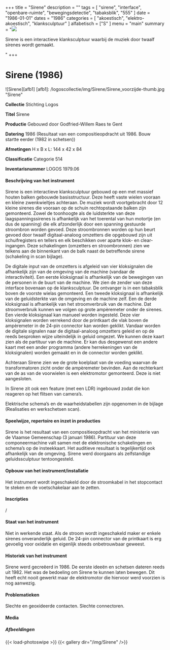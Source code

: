 ﻿+++
title = "Sirene"
description = ""
tags = [
    "sirene",
"interface",
"openbare-ruimte",
"bewegingsdetectie",
"tabaksblik",
"555"
]
date = "1986-01-01"
dates = "1986"
categories = [
    "akoestisch",
"elektro-akoestisch",
"klanksculptuur"
]
alfabetisch = ["S"
]
menu = "main"
summary = "<a href='/logoscollectie/1986/sirene/'><img src='/logoscollectie/img/Sirene/Sirene_voorzijde-thumb.jpg'></a><p>Sirene is een interactieve klanksculptuur waarbij de muziek door twaalf sirenes wordt gemaakt.</p>"
+++

# Sirene (1986)

![Sirene][afb1]
[afb1]: /logoscollectie/img/Sirene/Sirene_voorzijde-thumb.jpg "Sirene"

**Collectie**
Stichting Logos

**Titel**
Sirene

**Productie**
Gebouwd door Godfried-Willem Raes te Gent

**Datering**
1986 (Resultaat van een compositieopdracht uit 1986. Bouw startte eerder (1982 in schetsen))

**Afmetingen**
H x B x L: 144 x 42 x 84

**Classificatie**
Categorie 514

**Inventarisnummer**
LOGOS 1979.06

#### Beschrijving van het instrument
Sirene is een interactieve klanksculptuur gebouwd op een met massief houten balken gebouwde basisstructuur. Deze heeft vaste wielen vooraan en kleine zwenkwieltjes achteraan.
De muziek wordt voortgebracht door 12 kleine sirenes die vooraan op de schuin rechtopstaande balken zijn gemonteerd. Zowel de toonhoogte als de luidsterkte van deze laagspanningssirenes is afhankelijk van het toerental van hun motortje (en dus de spanning) die elk afzonderlijk door een spanning gestuurde stroombron worden gevoed. Deze stroombronnen worden op hun beurt gevoed door twaalf digitaal-analoog omzetters die opgebouwd zijn uit schuifregisters en tellers en elk beschikken over aparte klok- en clear- ingangen. Deze schakelingen (omzetters en stroombronnen) zien we telkens aan de binnenkant van de balk naast de betreffende sirene (schakeling in scan bijlage).

De digitale input van de omzetters is afgeleid van vier kloksignalen die afhankelijk zijn van de omgeving van de machine (vandaar de interactiviteit). Een eerste kloksignaal is afhankelijk van de bewegingen van de personen in de buurt van de machine. We zien de zender van deze interface bovenaan op de klanksculptuur. De ontvanger  is in een tabaksblik boven de voorste wielas gemonteerd. Een tweede kloksignaal is afhankelijk van de geluidsterkte van de omgeving en de machine zelf. Een de derde kloksignaal is afhankelijk van het stroomverbruik van de machine. Dat stroomverbruik kunnen we volgen op grote ampèremeter onder de sirenes. Een vierde kloksignaal kan manueel worden ingesteld. Deze vier kloksignalen worden verrekend door de printkaart die vlak boven de ampèremeter in de 24-pin connector kan worden geklikt. Vandaar worden de digitale signalen naar de digitaal-analoog omzetters geleid en op de reeds besproken wijze uiteindelijk in geluid omgezet.  We kunnen deze kaart zien als de partituur van de machine. Er kan dus desgewenst een andere kaart met een ander programma (andere herrekeningen van de kloksignalen) worden gemaakt en in de connector worden geklikt.

Achteraan Sirene zien we de grote koelplaat van de voeding waarvan de transformatoren zicht onder de ampèremeter bevinden.
Aan de rechterkant van de as van de voorwielen is een elektromotor gemonteerd. Deze is niet aangesloten.

In Sirene zit ook een feature (met een LDR) ingebouwd zodat die kon reageren op het flitsen van camera’s.      

Elektrische schema’s en de waarheidstabellen zijn opgenomen in de bijlage (Realisaties en werkschetsen scan). 

#### Speelwijze, repertoire en inzet in producties
Sirene is het resultaat van een compositieopdracht van het ministerie van de Vlaamse Gemeenschap (3 januari 1986). Partituur van deze componeermachine valt samen met de elektronische schakelingen en schema’s op de insteekkaart. Het auditieve resultaat is tegelijkertijd ook afhankelijk van de omgeving. Sirene werd doorgaans als zelfstandige geluidssculptuur tentoongesteld.

#### Opbouw van het instrument/installatie
Het instrument wordt ingeschakeld door de stroomkabel in het stopcontact te steken en de voetschakelaar aan te zetten.

#### Inscripties
/

#### Staat van het instrument
Niet in werkende staat. Als de stroom wordt ingeschakeld maker er enkele sirenes onveranderlijk geluid. De 24-pin connector van de printkaart is erg gevoelig voor oxidatie en eigenlijk steeds onbetrouwbaar geweest.

#### Historiek van het instrument
Sirene werd gecreëerd in 1986. De eerste ideeën en schetsen dateren reeds uit 1982. 
Het was de bedoeling om Sirene te kunnen laten bewegen. Dit heeft echt nooit gewerkt maar de elektromotor die hiervoor werd voorzien is nog aanwezig. 

#### Problematieken
Slechte en geoxideerde contacten. Slechte connectoren.

#### Media
##### Afbeeldingen
{{< load-photoswipe >}}
{{< gallery dir="/img/Sirene" />}}